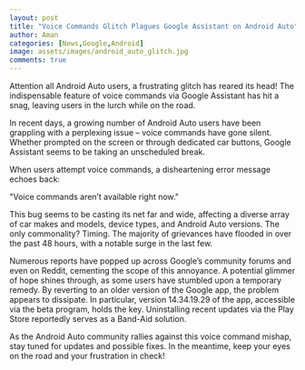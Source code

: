 ```yaml
---
layout: post
title: "Voice Commands Glitch Plagues Google Assistant on Android Auto"
author: Aman
categories: [News,Google,Android]
image: assets/images/android_auto_glitch.jpg
comments: true
---
```

Attention all Android Auto users, a frustrating glitch has reared its head! The indispensable feature of voice commands via Google Assistant has hit a snag, leaving users in the lurch while on the road.

In recent days, a growing number of Android Auto users have been grappling with a perplexing issue – voice commands have gone silent. Whether prompted on the screen or through dedicated car buttons, Google Assistant seems to be taking an unscheduled break.

When users attempt voice commands, a disheartening error message echoes back:

"Voice commands aren’t available right now."

This bug seems to be casting its net far and wide, affecting a diverse array of car makes and models, device types, and Android Auto versions. The only commonality? Timing. The majority of grievances have flooded in over the past 48 hours, with a notable surge in the last few.

Numerous reports have popped up across Google’s community forums and even on Reddit, cementing the scope of this annoyance. A potential glimmer of hope shines through, as some users have stumbled upon a temporary remedy. By reverting to an older version of the Google app, the problem appears to dissipate. In particular, version 14.34.19.29 of the app, accessible via the beta program, holds the key. Uninstalling recent updates via the Play Store reportedly serves as a Band-Aid solution.

As the Android Auto community rallies against this voice command mishap, stay tuned for updates and possible fixes. In the meantime, keep your eyes on the road and your frustration in check!